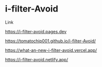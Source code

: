# i-filter-Avoid

Link

https://i-filter-avoid.pages.dev

https://tomatochip001.github.io/i-filter-Avoid/

https://what-an-new-i-filter-avoid.vercel.app/

https://i-filter-avoid.netlify.app/
